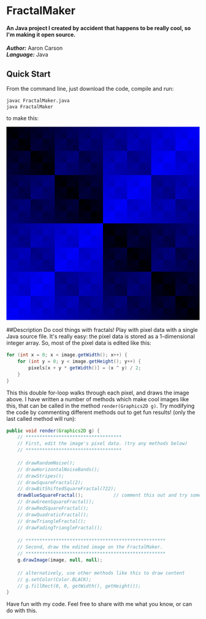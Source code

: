 # FractalMaker
#### An Java project I created by accident that happens to be really cool, so I'm making it open source.

***Author:***   Aaron Carson  
***Language:*** Java  

## Quick Start  
From the command line, just download the code, compile and run:  

	javac FractalMaker.java
	java FractalMaker

to make this:

![Alt text](fractal.png) 

##Description
Do cool things with fractals!  Play with pixel data with a single Java source file.  It's really easy: the pixel data is stored as a 1-dimensional integer array.  So, most of the pixel data is edited like this:

```java 
for (int x = 0; x < image.getWidth(); x++) {
	for (int y = 0; y < image.getHeight(); y++) {
		pixels[x + y * getWidth()] = (x ^ y) / 2;
	}
}
```

This this double for-loop walks through each pixel, and draws the image above.  I have written a number of methods which make cool images like this, that can be called in the method `render(Graphics2D g)`.  Try modifying the code by commenting different methods out to get fun results! (only the last called method will run):

```java
public void render(Graphics2D g) {
	// ***********************************
	// First, edit the image's pixel data. (try any methods below)
	// ***********************************
	
	// drawRandomNoise();
	// drawHorizontalNoiseBands();
	// drawStripes();
	// drawSquareFractal(2);
	// drawBitShiftedSquareFractal(722);
	drawBlueSquareFractal();	       // comment this out and try something else!
	// drawGreenSquareFractal();
	// drawRedSquareFractal();
	// drawQuadraticFractal();
	// drawTriangleFractal();
	// drawFadingTriangleFractal();
		
	// ***************************************************
	// Second, draw the edited image on the FractalMaker.
	// ***************************************************
	g.drawImage(image, null, null);
		
	// alternatively, use other methods like this to draw content
	// g.setColor(Color.BLACK);
	// g.fillRect(0, 0, getWidth(), getHeight());
}
```
Have fun with my code.  Feel free to share with me what you know, or can do with this.
